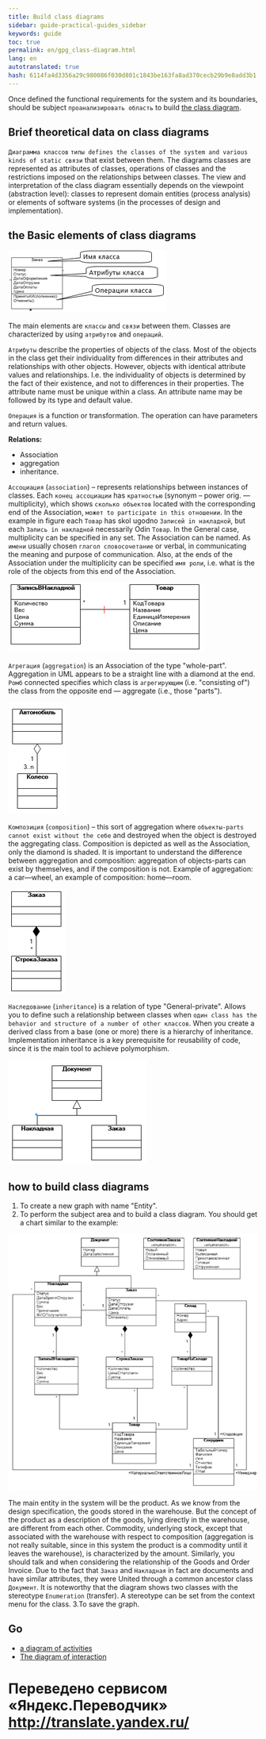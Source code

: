 ```yaml
--- 
title: Build class diagrams 
sidebar: guide-practical-guides_sidebar 
keywords: guide 
toc: true 
permalink: en/gpg_class-diagram.html 
lang: en 
autotranslated: true 
hash: 6114fa4d3356a29c980086f030d801c1843be163fa8ad370cecb29b9e8add3b1 
--- 
```


Once defined the functional requirements for the system and its boundaries, should be subject `проанализировать область` to build [the class diagram](fd_class-diagram.html). 

## Brief theoretical data on class diagrams 

`Диаграмма классов` `типы defines the classes of the system and various kinds of static связи` that exist between them. The diagrams classes are represented as attributes of classes, operations of classes and the restrictions imposed on the relationships between classes. The view and interpretation of the class diagram essentially depends on the viewpoint (abstraction level): classes to represent domain entities (process analysis) or elements of software systems (in the processes of design and implementation). 

## the Basic elements of class diagrams 

![](/images/pages/guides/flexberry-designer/class-diagram-elements.png) 

The main elements are `классы` and `связи` between them. Classes are characterized by using `атрибутов` and `операций`. 

`Атрибуты` describe the properties of objects of the class. Most of the objects in the class get their individuality from differences in their attributes and relationships with other objects. However, objects with identical attribute values and relationships. I.e. the individuality of objects is determined by the fact of their existence, and not to differences in their properties. The attribute name must be unique within a class. An attribute name may be followed by its type and default value. 

`Операция` is a function or transformation. The operation can have parameters and return values. 

__Relations:__ 
* Association 
* aggregation 
* inheritance. 

`Ассоциация` (`association`) – represents relationships between instances of classes. 
Each `конец ассоциации` has `кратностью` (synonym – power orig. — multiplicity), which shows `сколько объектов` located with the corresponding end of the Association, `может to participate in this отношении`. In the example in figure each `Товар` has skol ugodno `Записей in накладной`, but each `Запись in накладной` necessarily Odin `Товар`. In the General case, multiplicity can be specified in any set. 
The Association can be named. As `имени` usually chosen `глагол словосочетание` or verbal, in communicating the meaning and purpose of communication. 
Also, at the ends of the Association under the multiplicity can be specified `имя роли`, i.e. what is the role of the objects from this end of the Association. 

![](/images/pages/guides/flexberry-designer/association.png) 

`Агрегация` (`aggregation`) is an Association of the type "whole-part". Aggregation in UML appears to be a straight line with a diamond at the end. 
`Ромб` connected specifies which class is `агрегирующим` (i.e. "consisting of") the class from the opposite end — aggregate (i.e., those "parts"). 

![](/images/pages/guides/flexberry-designer/aggregation.png) 

`Композиция` (`composition`) – this sort of aggregation where `объекты-parts cannot exist without the себе` and destroyed when the object is destroyed the aggregating class. Composition is depicted as well as the Association, only the diamond is shaded. 
It is important to understand the difference between aggregation and composition: aggregation of objects-parts can exist by themselves, and if the composition is not. Example of aggregation: a car—wheel, an example of composition: home—room. 

![](/images/pages/guides/flexberry-designer/composition.png) 

`Наследование` (`inheritance`) is a relation of type "General-private". Allows you to define such a relationship between classes when `один class has the behavior and structure of a number of other классов`. When you create a derived class from a base (one or more) there is a hierarchy of inheritance. Implementation inheritance is a key prerequisite for reusability of code, since it is the main tool to achieve polymorphism. 

![](/images/pages/guides/flexberry-designer/inheritance.png) 

## how to build class diagrams 

1. To create a new graph with name "Entity". 
2. To perform the subject area and to build a class diagram. You should get a chart similar to the example: 

![](/images/pages/guides/flexberry-designer/class-diagram.png) 

The main entity in the system will be the product. As we know from the design specification, the goods stored in the warehouse. But the concept of the product as a description of the goods, lying directly in the warehouse, are different from each other. Commodity, underlying stock, except that associated with the warehouse with respect to composition (aggregation is not really suitable, since in this system the product is a commodity until it leaves the warehouse), is characterized by the amount. Similarly, you should talk and when considering the relationship of the Goods and Order Invoice. Due to the fact that `Заказ` and `Накладная` in fact are documents and have similar attributes, they were United through a common ancestor class `Документ`. It is noteworthy that the diagram shows two classes with the stereotype `Enumeration` (transfer). A stereotype can be set from the context menu for the class. 
3.To save the graph. 

## Go 

* <i class="fa fa-arrow-left" aria-hidden="true"></i> [a diagram of activities](gpg_activity-diagram.html) 
* [The diagram of interaction](gpg_interaction-diagram.html) <i class="fa fa-arrow-right" aria-hidden="true"></i> 



 # Переведено сервисом «Яндекс.Переводчик» http://translate.yandex.ru/